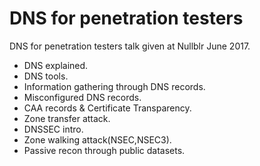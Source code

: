 # DNS for penetration testers


DNS for penetration testers talk given at Nullblr June 2017.

- DNS explained.
- DNS tools.
- Information gathering through DNS records.
- Misconfigured DNS records.
- CAA records & Certificate Transparency.
- Zone transfer attack.
- DNSSEC intro.
- Zone walking attack(NSEC,NSEC3).
- Passive recon through public datasets.
